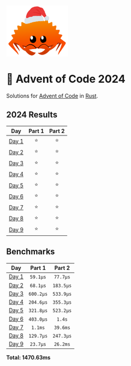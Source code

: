 <img src="./.assets/christmas_ferris.png" width="164">

# 🎄 Advent of Code 2024

Solutions for [Advent of Code](https://adventofcode.com/) in [Rust](https://www.rust-lang.org/).

<!--- advent_readme_stars table --->
## 2024 Results

| Day | Part 1 | Part 2 |
| :---: | :---: | :---: |
| [Day 1](https://adventofcode.com/2024/day/1) | ⭐ | ⭐ |
| [Day 2](https://adventofcode.com/2024/day/2) | ⭐ | ⭐ |
| [Day 3](https://adventofcode.com/2024/day/3) | ⭐ | ⭐ |
| [Day 4](https://adventofcode.com/2024/day/4) | ⭐ | ⭐ |
| [Day 5](https://adventofcode.com/2024/day/5) | ⭐ | ⭐ |
| [Day 6](https://adventofcode.com/2024/day/6) | ⭐ | ⭐ |
| [Day 7](https://adventofcode.com/2024/day/7) | ⭐ | ⭐ |
| [Day 8](https://adventofcode.com/2024/day/8) | ⭐ | ⭐ |
| [Day 9](https://adventofcode.com/2024/day/9) | ⭐ | ⭐ |
<!--- advent_readme_stars table --->

<!--- benchmarking table --->
## Benchmarks

| Day | Part 1 | Part 2 |
| :---: | :---: | :---:  |
| [Day 1](./src/bin/01.rs) | `59.1µs` | `77.7µs` |
| [Day 2](./src/bin/02.rs) | `68.1µs` | `183.5µs` |
| [Day 3](./src/bin/03.rs) | `600.2µs` | `533.9µs` |
| [Day 4](./src/bin/04.rs) | `204.6µs` | `355.3µs` |
| [Day 5](./src/bin/05.rs) | `321.8µs` | `523.2µs` |
| [Day 6](./src/bin/06.rs) | `403.0µs` | `1.4s` |
| [Day 7](./src/bin/07.rs) | `1.1ms` | `39.6ms` |
| [Day 8](./src/bin/08.rs) | `129.7µs` | `247.3µs` |
| [Day 9](./src/bin/09.rs) | `23.7µs` | `26.2ms` |

**Total: 1470.63ms**
<!--- benchmarking table --->
